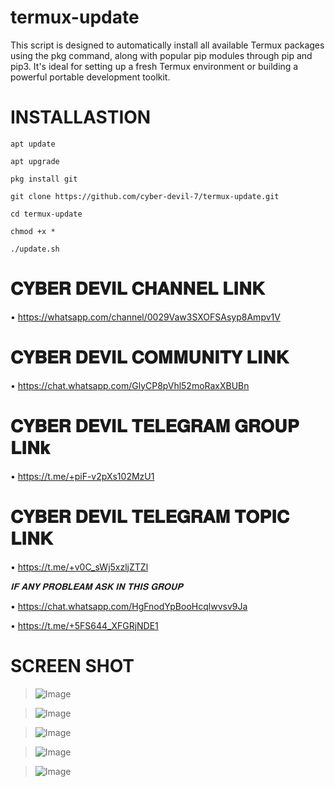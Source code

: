 # termux-update
This script is designed to automatically install all available Termux packages using the pkg command, along with popular pip modules through pip and pip3. It's ideal for setting up a fresh Termux environment or building a powerful portable development toolkit.

# INSTALLASTION
```
apt update

apt upgrade

pkg install git

git clone https://github.com/cyber-devil-7/termux-update.git

cd termux-update

chmod +x *

./update.sh
```

# 𝐂𝐘𝐁𝐄𝐑 𝐃𝐄𝐕𝐈𝐋 𝐂𝐇𝐀𝐍𝐍𝐄𝐋 𝐋𝐈𝐍𝐊

• https://whatsapp.com/channel/0029Vaw3SXOFSAsyp8Ampv1V

# 𝐂𝐘𝐁𝐄𝐑 𝐃𝐄𝐕𝐈𝐋 𝐂𝐎𝐌𝐌𝐔𝐍𝐈𝐓𝐘 𝐋𝐈𝐍𝐊

• https://chat.whatsapp.com/GlyCP8pVhl52moRaxXBUBn

# 𝐂𝐘𝐁𝐄𝐑 𝐃𝐄𝐕𝐈𝐋 𝐓𝐄𝐋𝐄𝐆𝐑𝐀𝐌 𝐆𝐑𝐎𝐔𝐏 𝐋𝐈𝐍𝐤

• https://t.me/+piF-v2pXs102MzU1

# 𝐂𝐘𝐁𝐄𝐑 𝐃𝐄𝐕𝐈𝐋 𝐓𝐄𝐋𝐄𝐆𝐑𝐀𝐌 𝐓𝐎𝐏𝐈𝐂 𝐋𝐈𝐍𝐊

• https://t.me/+v0C_sWj5xzljZTZl

*𝐈𝐅 𝐀𝐍𝐘 𝐏𝐑𝐎𝐁𝐋𝐄𝐀𝐌 𝐀𝐒𝐊 𝐈𝐍 𝐓𝐇𝐈𝐒 𝐆𝐑𝐎𝐔𝐏*

• https://chat.whatsapp.com/HgFnodYpBooHcqlwvsv9Ja

• https://t.me/+5FS644_XFGRjNDE1

# SCREEN SHOT

> ![Image](https://github.com/user-attachments/assets/936b5c34-1759-4bcf-96a7-c5ca0a788178)

> ![Image](https://github.com/user-attachments/assets/ffdfb95e-1934-48c0-8bc2-628065b4c797)

> ![Image](https://github.com/user-attachments/assets/433c792b-81ec-46a2-adbc-1a3d0306ce94)

> ![Image](https://github.com/user-attachments/assets/8555b0be-77df-43af-8f54-cce9243bdb3a)

> ![Image](https://github.com/user-attachments/assets/f9145ae6-f249-4741-b169-d3d969ac83de)
